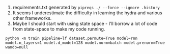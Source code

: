 1. requirements.txt generated by `pipreqs ./ --force --ignore .history`
2. It seems I underestimate the difficulty in learning the hydra and various other frameworks.
3. Maybe I should start with using state space - I'll borrow a lot of code from state-space to make my code running.

`python -m train pipeline=lf dataset.permute=True model=rnn model.n_layers=1 model.d_model=128 model.norm=batch model.prenorm=True wandb=null`
